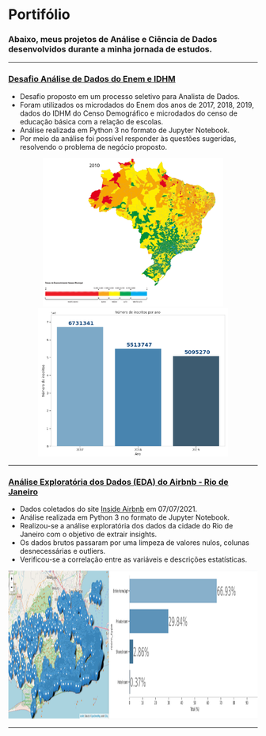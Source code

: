 # Portifólio

### Abaixo, meus projetos de Análise e Ciência de Dados desenvolvidos durante a minha jornada de estudos.

---

### [Desafio Análise de Dados do Enem e IDHM](https://github.com/thiagosouzadarosa/Portfolio/blob/main/Desafio_An%C3%A1lise_de_Dados_do_ENEM_e_IDH.ipynb)

* Desafio proposto em um processo seletivo para Analista de Dados.
* Foram utilizados os microdados do Enem dos anos de 2017, 2018, 2019, dados do IDHM do Censo Demográfico e microdados do censo de educação básica com a relação de escolas.
* Análise realizada em Python 3 no formato de Jupyter Notebook.
* Por meio da análise foi possível responder às questões sugeridas, resolvendo o problema de negócio proposto.

<p align="center">
  <img src='https://raw.githubusercontent.com/thiagosouzadarosa/Portfolio/main/img/undp-br-mapa-brasileiro-municipios-novo-1-2010.png' height=300px>
  <img src='https://raw.githubusercontent.com/thiagosouzadarosa/Portfolio/main/img/chart.png' height=300px>
  
 </p>
 
 ---

### [Análise Exploratória dos Dados (EDA) do Airbnb - Rio de Janeiro](https://github.com/thiagosouzadarosa/Projects/blob/main/An%C3%A1lise_Explorat%C3%B3ria_dos_Dados_do_Airbnb(Rio_de_Janeiro).ipynb)

* Dados coletados do site [Inside Airbnb](http://insideairbnb.com/get-the-data.html) em 07/07/2021.
* Análise realizada em Python 3 no formato de Jupyter Notebook.
* Realizou-se a análise exploratória dos dados da cidade do Rio de Janeiro com o objetivo de extrair insights.
* Os dados brutos passaram por uma limpeza de valores nulos, colunas desnecessárias e outliers.
* Verificou-se a correlação entre as variáveis e descrições estatísticas.

<p align="center">
  <img src='https://raw.githubusercontent.com/thiagosouzadarosa/Portfolio/main/img/EDA.png' height=300px>
 </p>

---
